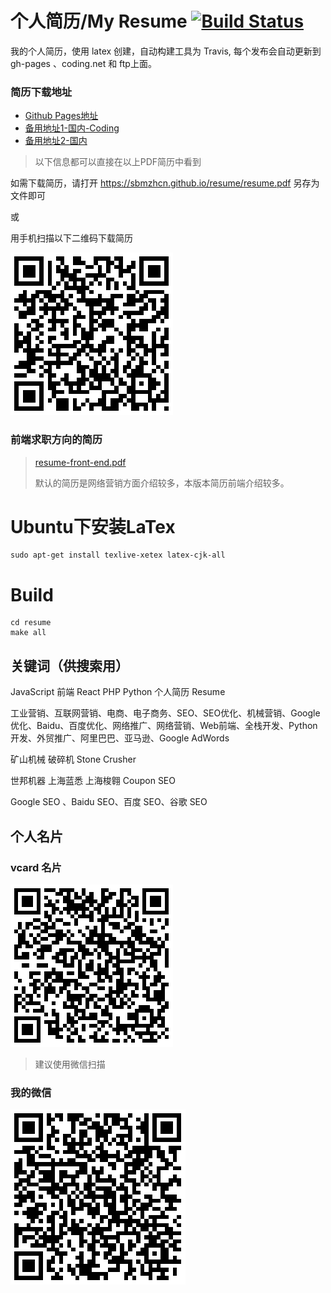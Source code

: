 # 个人简历/My Resume [![Build Status](https://travis-ci.org/sbmzhcn/resume.svg?branch=master)](https://travis-ci.org/sbmzhcn/resume)

我的个人简历，使用 latex 创建，自动构建工具为 Travis, 每个发布会自动更新到 gh-pages 、coding.net 和 ftp上面。

### 简历下载地址

* [Github Pages地址](https://sbmzhcn.github.io/resume/resume.pdf)
* [备用地址1-国内-Coding](http://yzv.coding.me/resume/resume.pdf)
* [备用地址2-国内](http://www.shibangsoft.com/resume.pdf)

> 以下信息都可以直接在以上PDF简历中看到


如需下载简历，请打开
https://sbmzhcn.github.io/resume/resume.pdf
另存为文件即可

或

用手机扫描以下二维码下载简历

![Ray的在线简历](resume/resume-url.png)

### 前端求职方向的简历
 > [resume-front-end.pdf](https://sbmzhcn.github.io/resume/resume-front-end.pdf)
 >
  >默认的简历是网络营销方面介绍较多，本版本简历前端介绍较多。

# Ubuntu下安装LaTex

```
sudo apt-get install texlive-xetex latex-cjk-all
```

# Build

```
cd resume
make all
```

## 关键词（供搜索用）

JavaScript 前端 React PHP Python 个人简历 Resume

工业营销、互联网营销、电商、电子商务、SEO、SEO优化、机械营销、Google优化、Baidu、百度优化、网络推广、网络营销、Web前端、全栈开发、Python开发、外贸推广、阿里巴巴、亚马逊、Google AdWords

矿山机械 破碎机 Stone Crusher

世邦机器 上海蓝悉 上海梭翱 Coupon SEO

Google SEO 、Baidu SEO、百度 SEO、谷歌 SEO

## 个人名片

### vcard 名片
![Ray的名片 vcard](resume/vcard.png)

>建议使用微信扫描

### 我的微信
![我的微信](resume/weixin.png)
